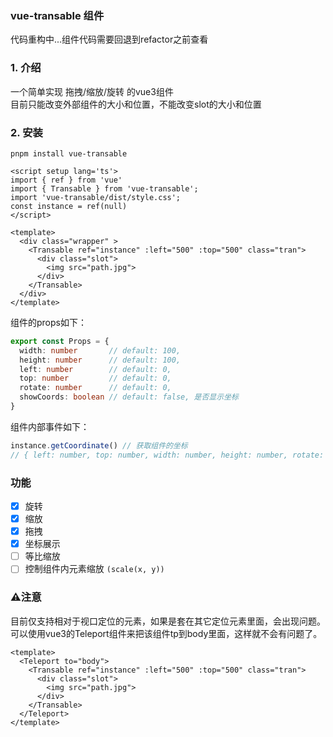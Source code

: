 ### vue-transable 组件

代码重构中...组件代码需要回退到refactor之前查看

### 1. 介绍
一个简单实现 拖拽/缩放/旋转 的vue3组件  
目前只能改变外部组件的大小和位置，不能改变slot的大小和位置  

### 2. 安装
```
pnpm install vue-transable
```
```vue
<script setup lang='ts'>
import { ref } from 'vue'
import { Transable } from 'vue-transable';
import 'vue-transable/dist/style.css';
const instance = ref(null)
</script>

<template>
  <div class="wrapper" >
    <Transable ref="instance" :left="500" :top="500" class="tran">
      <div class="slot">
        <img src="path.jpg">
      </div>
    </Transable>
  </div>
</template>
```
组件的props如下：
```ts
export const Props = {
  width: number       // default: 100,
  height: number      // default: 100,
  left: number        // default: 0,
  top: number         // default: 0,
  rotate: number      // default: 0, 
  showCoords: boolean // default: false, 是否显示坐标
}
```
组件内部事件如下：
```ts
instance.getCoordinate() // 获取组件的坐标
// { left: number, top: number, width: number, height: number, rotate: number }
```

### 功能 
- [x] 旋转
- [x] 缩放
- [x] 拖拽
- [x] 坐标展示
- [ ] 等比缩放  
- [ ] 控制组件内元素缩放 `(scale(x, y))`

### ⚠️注意
目前仅支持相对于视口定位的元素，如果是套在其它定位元素里面，会出现问题。可以使用vue3的Teleport组件来把该组件tp到body里面，这样就不会有问题了。  
```vue
<template>
  <Teleport to="body">
    <Transable ref="instance" :left="500" :top="500" class="tran">
      <div class="slot">
        <img src="path.jpg">
      </div>
    </Transable>
  </Teleport>
</template>
```
